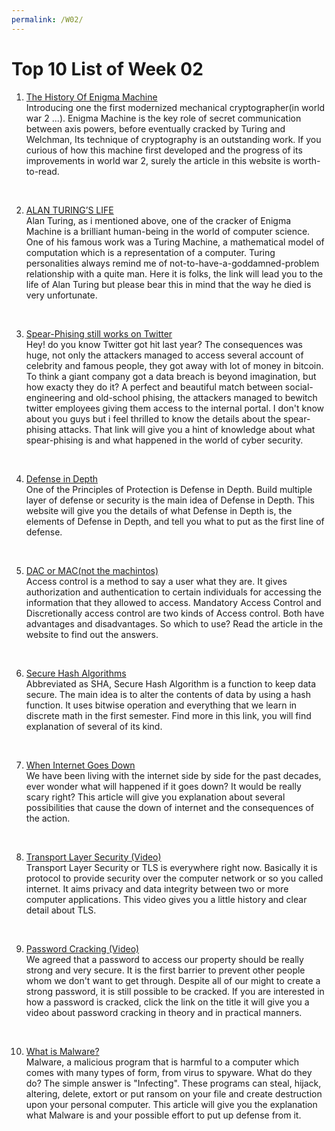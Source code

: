 ```yaml
---
permalink: /W02/
---
```


# Top 10 List of Week 02

1. [The History Of Enigma Machine](https://www.cryptomuseum.com/crypto/enigma/hist.htm)<br>
Introducing one the first modernized mechanical cryptographer(in world war 2 ...). Enigma Machine is the key role of secret communication between axis powers, before eventually cracked by Turing and Welchman, Its technique of cryptography is an outstanding work. If you curious of how this machine first developed and the progress of its improvements in world war 2, surely the article in this website is worth-to-read. 
<br>

2. [ALAN TURING’S LIFE](https://sitn.hms.harvard.edu/flash/2012/turing-biography/)<br>
Alan Turing, as i mentioned above, one of the cracker of Enigma Machine is a brilliant human-being in the world of computer science. One of his famous work was a Turing Machine, a mathematical model of computation which is a representation of a computer. Turing personalities always remind me of not-to-have-a-goddamned-problem relationship with a quite man. Here it is folks, the link will lead you to the life of Alan Turing but please bear this in mind that the way he died is very unfortunate.
<br>

3. [Spear-Phising still works on Twitter](https://www.darktrace.com/en/blog/what-the-twitter-hack-reveals-about-spear-phishing-and-how-to-prevent-it/)<br>
Hey! do you know Twitter got hit last year? The consequences was huge, not only the attackers managed to access several account of celebrity and famous people, they got away with lot of money in bitcoin. To think a giant company got a data breach is beyond imagination, but how exacty they do it? A perfect and beautiful match between social-engineering and old-school phising, the attackers managed to bewitch twitter employees giving them access to the internal portal. I don't know about you guys but i feel thrilled to know the details about the spear-phising attacks. That link will give you a hint of knowledge about what spear-phising is and what happened in the world of cyber security.
<br>

4. [Defense in Depth](https://www.forcepoint.com/cyber-edu/defense-depth)<br>
One of the Principles of Protection is Defense in Depth. Build multiple layer of defense or security is the main idea of Defense in Depth. This website will give you the details of what Defense in Depth is, the elements of Defense in Depth, and tell you what to put as the first line of defense.
<br>

5. [DAC or MAC(not the machintos)](https://www.ekransystem.com/en/blog/mac-vs-dac)<br>
Access control is a method to say a user what they are. It gives authorization and authentication to certain individuals for accessing the information that they allowed to access. Mandatory Access Control and Discretionally access control are two kinds of Access control. Both have advantages and disadvantages. So which to use? Read the article in the website to find out the answers.
<br>

6. [Secure Hash Algorithms](https://brilliant.org/wiki/secure-hashing-algorithms/)<br>
Abbreviated as SHA, Secure Hash Algorithm is a function to keep data secure. The main idea is to alter the contents of data by using a hash function. It uses bitwise operation and everything that we learn in discrete math in the first semester. Find more in this link, you will find explanation of several of its kind.
<br>

7. [When Internet Goes Down](https://theconversation.com/when-the-internet-goes-down-92481)<br>
We have been living with the internet side by side for the past decades, ever wonder what will happened if it goes down? It would be really scary right? This article will give you explanation about several possibilities that cause the down of internet and the consequences of the action.
<br>

8. [Transport Layer Security (Video)](https://youtu.be/0TLDTodL7Lc)<br>
Transport Layer Security or TLS is everywhere right now. Basically it is protocol to provide security over the computer network or so you called internet. It aims privacy and data integrity between two or more computer applications. This video gives you a little history and clear detail about TLS.
<br>

9. [Password Cracking (Video)](https://youtu.be/7U-RbOKanYs)<br>
We agreed that a password to access our property should be really strong and very secure. It is the first barrier to prevent other people whom we don't want to get through. Despite all of our might to create a strong password, it is still possible to be cracked. If you are interested in how a password is cracked, click the link on the title it will give you a video about password cracking in theory and in practical manners.
<br>

10. [What is Malware?](https://www.forcepoint.com/cyber-edu/malware)<br>
Malware, a malicious program that is harmful to a computer which comes with many types of form, from virus to spyware. What do they do? The simple answer is "Infecting". These programs can steal, hijack, altering, delete, extort or put ransom on your file and create destruction upon your personal computer. This article will give you the explanation what Malware is and your possible effort to put up defense from it.
<br>